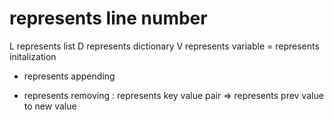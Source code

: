 # represents line number
L represents list
D represents dictionary
V represents variable
= represents initalization
+ represents appending
- represents removing
: represents key value pair
=> represents  prev value to new value
